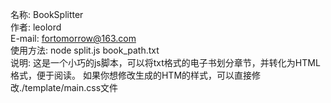 名称:   BookSplitter    
作者:   leolord   
E-mail: fortomorrow@163.com   
使用方法:   node split.js book_path.txt   
说明:
    这是一个小巧的js脚本，可以将txt格式的电子书划分章节，并转化为HTML格式，便于阅读。 如果你想修改生成的HTM的样式，可以直接修改./template/main.css文件
